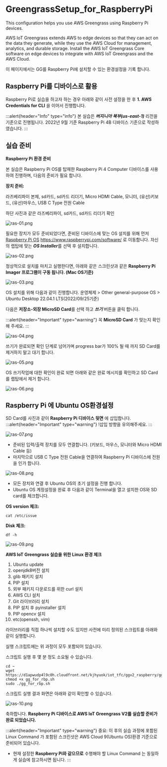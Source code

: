 # GreengrassSetup_for_RaspberryPi
This configuration helps you use AWS Greengrass using Raspberry Pi devices.

AWS IoT Greengrass extends AWS to edge devices so that they can act on the data they generate, while they use the AWS Cloud for management, analytics, and durable storage. Install the AWS IoT Greengrass Core software on edge devices to integrate with AWS IoT Greengrass and the AWS Cloud.

이 페이지에서는 GG를 Raspberry Pi에 설치할 수 있는 환경설정을 기록 합니다.


## Raspberry Pi를 디바이스로 활용

Raspberry Pi로 실습을 하고자 하는 경우 아래와 같이 사전 설정을 한 후 **1. AWS Credentials for CLI** 을 이어서 진행합니다.

:::alert{header="Info" type="info"}
본 실습은 ***버지니아 북부(us-east-1)*** 리전을 기준으로 진행됩니다.
2022년 9월 기준 Raspberry Pi 4B 디바이스 기준으로 작성하였습니다. 
:::

## 실습 준비

   **Raspberry Pi 환경 준비**

본 실습은 Raspberry Pi OS를 탑재한 Raspberry Pi 4 Computer 디바이스를 사용하여 진행하며, 다음의 준비가 필요 합니다.

**장치 준비:** 

라즈베리파이 본체, sd카드, sd카드 리더기, Micro HDMI Cable, 모니터, (유선)키보드, (유선)마우스, USB C Type 전원 Cable

하단 사진과 같은 라즈베리파이, sd카드, sd카드 리더기 확인

![ras-01.png](/static/images/1/ras-01.png)

필요한 장치가 모두 준비되었다면,
준비된 디바이스에 맞는 OS 설치를 위해 먼저 [Raspberry Pi OS](https://www.raspberrypi.com/software/) https://www.raspberrypi.com/software/ 로 이동합니다.
자신의 랩탑에 맞는 ***OS Installer***를 선택 후 설치합니다.

![ras-02.png](/static/images/1/ras-02.png)

정상적으로 설치를 마치고 실행한다면, 아래와 같은 스크린샷과 같은 **Raspberry Pi Imager 프로그램이 구동 됩니다. (Mac OS기준)**

![ras-03.png](/static/images/1/ras-03.png)

OS 설치를 위해 다음과 같이 진행합니다.
운영체제 > Other general-purpose OS > Ubuntu Desktop 22.04.1 LTS(2022/09/25기준)

다음은 **저장소-외장 MicroSD Card**를 선택 하고 ***쓰기*** 버튼을 클릭 합니다.

:::alert{header="Important" type="warning"}
꼭 **MicroSD Card** 가 맞는지 확인해 주세요.
:::

![ras-04.png](/static/images/1/ras-04.png)

쓰기가 완료되면 확인 단계로 넘어가며 progress bar가 100% 될 때 까지 SD Card를 제거하지 말고 대기 합니다.

![ras-05.png](/static/images/1/ras-05.png)

OS 쓰기작업에 대한 확인이 완료 되면 아래와 같은 완료 메시지를 확인하고 SD Card를 랩탑에서 제거 합니다.

![ras-06.png](/static/images/1/ras-06.png)

## Raspberry Pi 에 Ubuntu OS환경설정

SD Card를 사진과 같이 **Raspberry Pi 디바이스 뒷면** 에 삽입합니다.
  :::alert{header="Important" type="warning"}
  !삽입 방향을 유의해주세요.
  :::

![ras-07.png](/static/images/1/ras-07.png)

+ 준비된 입력/출력 장치를 모두 연결합니다. (키보드, 마우스, 모니터와 Micro HDMI Cable 등) 
+ 마지막으로 USB C Type 전원 Cable을 연결하여 Raspberry Pi 디바이스에 전원을 인가 합니다.

![ras-08.png](/static/images/1/ras-08.png)

+ 모든 장치와 연결 후 Ubuntu OS의 초기 설정을 진행 합니다.
+ Ubuntu OS 계정설정을 완료 후 다음과 같이 Terminal을 열고 설치한 OS와 SD card를 체크합니다.

**OS version 체크:**
``` shell
cat /etc/issue 
```
**Disk 체크:**
``` shell
df -h 
```

![ras-09.png](/static/images/1/ras-09.png)

**AWS IoT Greengrass 실습을 위한 Linux 환경 체크**

1. Ubuntu update
2. openjdk8버전 설치
3. glib 패키지 설치
4. PIP 설치 
5. 외부 패키지 다운로드를 위한 curl 설치
6. AWS CLI 설치
7. Git 라이브러리 설치
8. PIP 설치 후 pyinstaller 설치
9. PIP opencv 설치
10. etc(openssh, vim)

라이브러리를 직접 하나씩 설치할 수도 있지만 사전에 미리 정의된 스크립트를 아래와 같이 실행합니다.

실행 스크립트에는 위 과정이 모두 포함되어 있습니다. 

스크립트 실행 후 몇 분 정도 소요될 수 있습니다.

``` shell
cd ~
wget https://d1apwudp4l9c0h.cloudfront.net/kjhyuok/iot_tfc/ggv2_raspberry/gg_for_rbp.sh
chmod +x gg_for_rbp.sh
sudo ./gg_for_rbp.sh
```
스크립트 실행 결과 화면은 아래와 같이 확인할 수 있습니다.

![ras-10.png](/static/images/1/ras-10.png)

축하합니다. **Raspberry Pi 디바이스로 AWS IoT Greengrass V2를 실습할 준비가 완료 되었습니다.**

:::alert{header="Important" type="warning"}
중요: 이 후의 실습 과정에 포함된 Linux Command 가 포함된 스크린샷은 AWS Cloud 9(Ubuntu OS)환경 기준으로 준비되어 있습니다.
+ 현재 설정한 **Raspberry Pi와 같으므로** 수행해야 할 Linux Command 는 동일하게 실습에 참고하시면 됩니다.
:::

